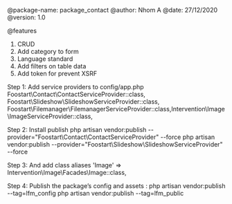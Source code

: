 @package-name: package_contact
@author: Nhom A
@date: 27/12/2020
@version: 1.0

@features

1. CRUD
2. Add category to form
3. Language standard
4. Add filters on table data
5. Add token for prevent XSRF

Step 1: Add service providers to config/app.php
Foostart\Contact\ContactServiceProvider::class,
Foostart\Slideshow\SlideshowServiceProvider::class,
Foostart\Filemanager\FilemanagerServiceProvider::class,Intervention\Image\ImageServiceProvider::class,

Step 2: Install publish
php artisan vendor:publish --provider="Foostart\Contact\ContactServiceProvider" --force
php artisan vendor:publish --provider="Foostart\Slideshow\SlideshowServiceProvider" --force

Step 3: And add class aliases
'Image' => Intervention\Image\Facades\Image::class,

Step 4: Publish the package’s config and assets :
php artisan vendor:publish --tag=lfm_config
php artisan vendor:publish --tag=lfm_public